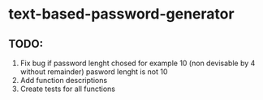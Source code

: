 # text-based-password-generator

TODO:
-----
1. Fix bug if password lenght chosed for example 10 (non devisable by 4 without remainder) pasword lenght is not 10
2. Add function descriptions
3. Create tests for all functions
